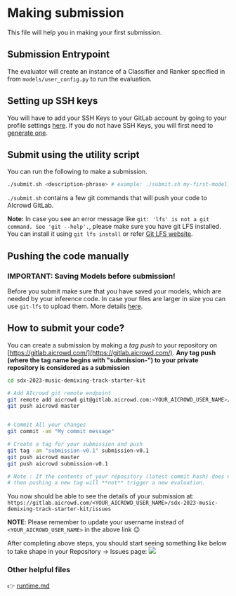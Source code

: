 # Making submission

This file will help you in making your first submission.


## Submission Entrypoint

The evaluator will create an instance of a Classifier and Ranker specified in from `models/user_config.py` to run the evaluation. 

## Setting up SSH keys

You will have to add your SSH Keys to your GitLab account by going to your profile settings [here](https://gitlab.aicrowd.com/profile/keys). If you do not have SSH Keys, you will first need to [generate one](https://docs.gitlab.com/ee/ssh/README.html#generating-a-new-ssh-key-pair).


## Submit using the utility script

You can run the following to make a submission.

```bash
./submit.sh <description-phrase> # example: ./submit.sh my-first-model 
```

`./submit.sh` contains a few git commands that will push your code to AIcrowd GitLab.

**Note:** In case you see an error message like `git: 'lfs' is not a git command. See 'git --help'.`, please make sure you have git LFS installed. You can install it using `git lfs install` or refer [Git LFS website](https://git-lfs.github.com/).

## Pushing the code manually

### IMPORTANT: Saving Models before submission!

Before you submit make sure that you have saved your models, which are needed by your inference code.
In case your files are larger in size you can use `git-lfs` to upload them. More details [here](https://discourse.aicrowd.com/t/how-to-upload-large-files-size-to-your-submission/2304).

## How to submit your code?

You can create a submission by making a _tag push_ to your repository on [https://gitlab.aicrowd.com/](https://gitlab.aicrowd.com/).
**Any tag push (where the tag name begins with "submission-") to your private repository is considered as a submission**

```bash
cd sdx-2023-music-demixing-track-starter-kit

# Add AIcrowd git remote endpoint
git remote add aicrowd git@gitlab.aicrowd.com:<YOUR_AICROWD_USER_NAME>/sdx-2023-music-demixing-track-starter-kit.git 
git push aicrowd master
```

```bash

# Commit All your changes
git commit -am "My commit message"

# Create a tag for your submission and push
git tag -am "submission-v0.1" submission-v0.1
git push aicrowd master
git push aicrowd submission-v0.1

# Note : If the contents of your repository (latest commit hash) does not change,
# then pushing a new tag will **not** trigger a new evaluation.
```

You now should be able to see the details of your submission at:
`https://gitlab.aicrowd.com/<YOUR_AICROWD_USER_NAME>/sdx-2023-music-demixing-track-starter-kit/issues`

**NOTE**: Please remember to update your username instead of `<YOUR_AICROWD_USER_NAME>` in the above link :wink:

After completing above steps, you should start seeing something like below to take shape in your Repository -> Issues page:
![](https://i.imgur.com/17U52oB.png)

### Other helpful files

👉 [runtime.md](/docs/runtime.md)
